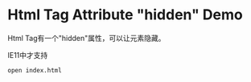 Html Tag Attribute "hidden" Demo
=====================

Html Tag有一个"hidden"属性，可以让元素隐藏。

IE11中才支持

```
open index.html
```
